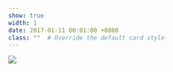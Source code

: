 ```yaml
---
show: true
width: 1
date: 2017-01-11 00:01:00 +0800
class: ""  # Override the default card style
---
```

<div>
<img src="{{ 'assets/images/etc/nerd.png' | relative_url }}" class="img-fluid rounded-xl" >
</div>